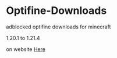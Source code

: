 # Optifine-Downloads
adblocked optifine downloads for minecraft

1.20.1 to 1.21.4

on website [Here](https://notrayanyt.github.io/Optifine-Downloads/)
